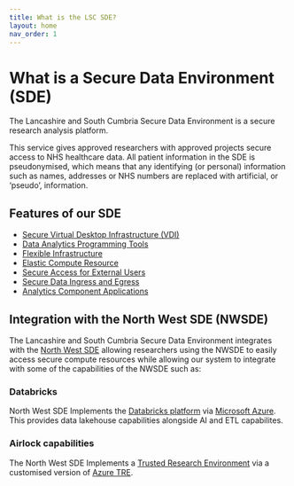 ```yaml
---
title: What is the LSC SDE?
layout: home
nav_order: 1
---
```


# What is a Secure Data Environment (SDE)
The Lancashire and South Cumbria Secure Data Environment is a secure research analysis platform.

This service gives approved researchers with approved projects secure access to NHS healthcare data. All patient information in the SDE is pseudonymised, which means that any identifying (or personal) information such as names, addresses or NHS numbers are replaced with artificial, or ‘pseudo’, information.

## Features of our SDE
* [Secure Virtual Desktop Infrastructure (VDI)](./Secure-Data-Environment/Secure-Virtual-Desktop-Infrastructure.md) 
* [Data Analytics Programming Tools](./Secure-Data-Environment/Data-Analytics-Programming.md)
* [Flexible Infrastructure](./Secure-Data-Environment/Infrastructure.md)
* [Elastic Compute Resource](./Secure-Data-Environment/Infrastructure/Elastic-Compute-Resource.md)
* [Secure Access for External Users](./Secure-Data-Environment/External-Access.md)
* [Secure Data Ingress and Egress](./Secure-Data-Environment/Secure-Data-Ingress-and-Egress.md)
* [Analytics Component Applications](./Secure-Data-Environment/Components.md)

## Integration with the North West SDE (NWSDE)
The Lancashire and South Cumbria Secure Data Environment integrates with the [North West SDE](./Community.md) allowing researchers using the NWSDE to easily access secure compute resources while allowing our system to integrate with some of the capabilities of the NWSDE such as:

### Databricks
North West SDE Implements the [Databricks platform](https://www.databricks.com) via [Microsoft Azure](https://azure.microsoft.com/en-gb/products/databricks). This provides data lakehouse capabilities alongside AI and ETL capabilites. 

### Airlock capabilities
The North West SDE Implements a [Trusted Research Environment](https://www.hdruk.ac.uk/access-to-health-data/trusted-research-environments/) via a customised version of [Azure TRE](https://microsoft.github.io/AzureTRE/v0.16.0/).


